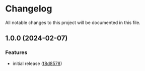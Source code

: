 # Changelog

All notable changes to this project will be documented in this file.

## 1.0.0 (2024-02-07)


### Features

* initial release ([f8d8578](https://github.com/finisterra-io/terraform-aws-elastic-beanstalk/commit/f8d857805e2f750a13da0b31509413a2df7fe6ed))
